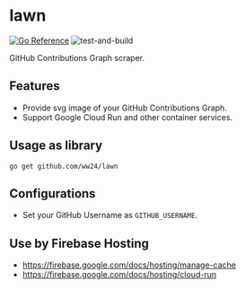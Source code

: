# lawn

[![Go Reference][go-dev-img]][go-dev-url]
![test-and-build][github-actions-img]

GitHub Contributions Graph scraper.

## Features

- Provide svg image of your GitHub Contributions Graph.
- Support Google Cloud Run and other container services.

## Usage as library

```
go get github.com/ww24/lawn
```

## Configurations

- Set your GitHub Username as `GITHUB_USERNAME`.

## Use by Firebase Hosting

- https://firebase.google.com/docs/hosting/manage-cache
- https://firebase.google.com/docs/hosting/cloud-run

[github-actions-img]: https://github.com/ww24/lawn/workflows/test-and-build/badge.svg?branch=master
[go-dev-img]: https://pkg.go.dev/badge/github.com/ww24/lawn.svg
[go-dev-url]: https://pkg.go.dev/github.com/ww24/lawn
